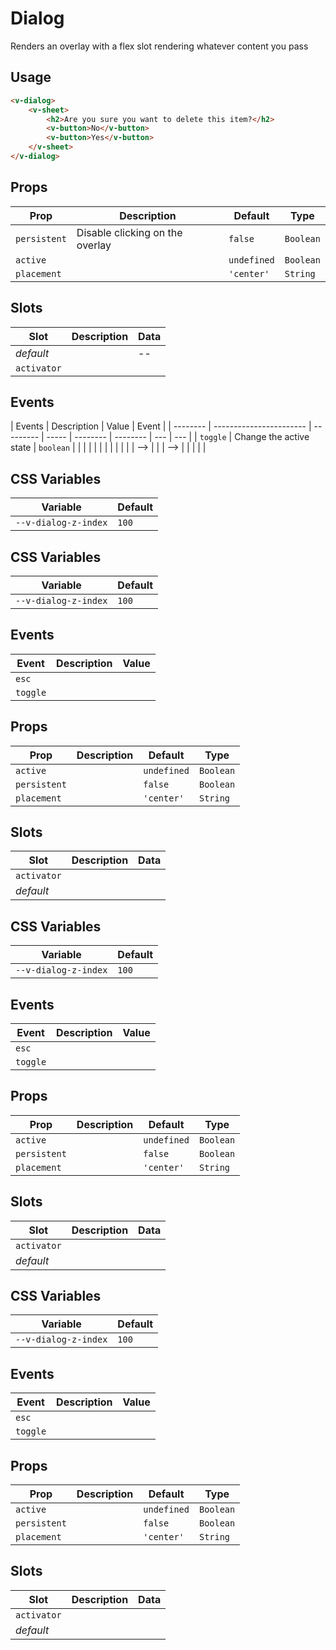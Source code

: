 # Dialog

Renders an overlay with a flex slot rendering whatever content you pass

## Usage

```html
<v-dialog>
	<v-sheet>
		<h2>Are you sure you want to delete this item?</h2>
		<v-button>No</v-button>
		<v-button>Yes</v-button>
	</v-sheet>
</v-dialog>
```

## Props

| Prop         | Description                     | Default     | Type      |
| ------------ | ------------------------------- | ----------- | --------- |
| `persistent` | Disable clicking on the overlay | `false`     | `Boolean` |
| `active`     |                                 | `undefined` | `Boolean` |
| `placement`  |                                 | `'center'`  | `String`  |

## Slots

| Slot        | Description | Data |
| ----------- | ----------- | ---- |
| _default_   |             | --   |
| `activator` |             |      |

## Events

| Events   | Description             | Value     | Event |
| -------- | ----------------------- | --------- | ----- | -------- | -------- | --- | --- |
| `toggle` | Change the active state | `boolean` |       |
| <!--     |                         |           |       | `esc`    | -->      |
| <!--     |                         |           |       | `toggle` | -->      |
| <!--     |                         |           |       | `esc`    | -->      |
| <!--     |                         |           |       | `toggle` | -->      |
| <!--     | <!--                    |           |       |          | `esc`    | --> | --> |
| <!--     | <!--                    |           |       |          | `toggle` | --> | --> |
| <!--     |                         |           |       | `esc`    | -->      |
| <!--     |                         |           |       | `toggle` | -->      |

## CSS Variables

| Variable             | Default |
| -------------------- | ------- |
| `--v-dialog-z-index` | `100`   |

## CSS Variables

| Variable             | Default |
| -------------------- | ------- |
| `--v-dialog-z-index` | `100`   |

## Events

| Event    | Description | Value |
| -------- | ----------- | ----- |
| `esc`    |             |       |
| `toggle` |             |       |

## Props

| Prop         | Description | Default     | Type      |
| ------------ | ----------- | ----------- | --------- |
| `active`     |             | `undefined` | `Boolean` |
| `persistent` |             | `false`     | `Boolean` |
| `placement`  |             | `'center'`  | `String`  |

## Slots

| Slot        | Description | Data |
| ----------- | ----------- | ---- |
| `activator` |             |      |
| _default_   |             |      |

## CSS Variables

| Variable             | Default |
| -------------------- | ------- |
| `--v-dialog-z-index` | `100`   |

## Events

| Event    | Description | Value |
| -------- | ----------- | ----- |
| `esc`    |             |       |
| `toggle` |             |       |

## Props

| Prop         | Description | Default     | Type      |
| ------------ | ----------- | ----------- | --------- |
| `active`     |             | `undefined` | `Boolean` |
| `persistent` |             | `false`     | `Boolean` |
| `placement`  |             | `'center'`  | `String`  |

## Slots

| Slot        | Description | Data |
| ----------- | ----------- | ---- |
| `activator` |             |      |
| _default_   |             |      |

## CSS Variables

| Variable             | Default |
| -------------------- | ------- |
| `--v-dialog-z-index` | `100`   |

## Events

| Event    | Description | Value |
| -------- | ----------- | ----- |
| `esc`    |             |       |
| `toggle` |             |       |

## Props

| Prop         | Description | Default     | Type      |
| ------------ | ----------- | ----------- | --------- |
| `active`     |             | `undefined` | `Boolean` |
| `persistent` |             | `false`     | `Boolean` |
| `placement`  |             | `'center'`  | `String`  |

## Slots

| Slot        | Description | Data |
| ----------- | ----------- | ---- |
| `activator` |             |      |
| _default_   |             |      |
